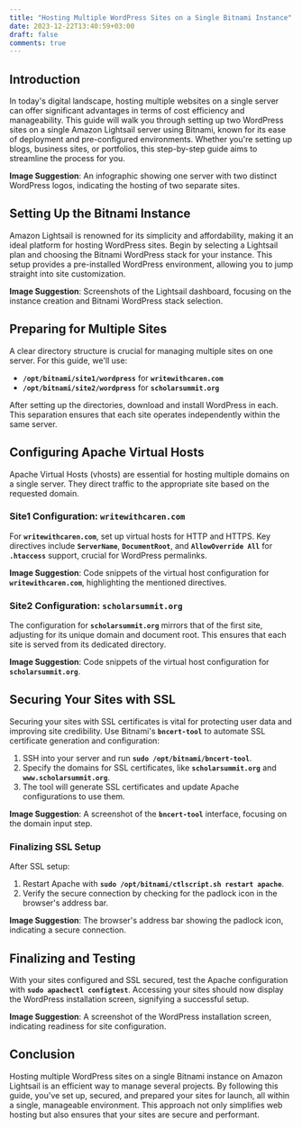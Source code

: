 ```yaml
---
title: "Hosting Multiple WordPress Sites on a Single Bitnami Instance"
date: 2023-12-22T13:40:59+03:00
draft: false
comments: true
---
```

## **Introduction**

In today's digital landscape, hosting multiple websites on a single server can offer significant advantages in terms of cost efficiency and manageability. This guide will walk you through setting up two WordPress sites on a single Amazon Lightsail server using Bitnami, known for its ease of deployment and pre-configured environments. Whether you're setting up blogs, business sites, or portfolios, this step-by-step guide aims to streamline the process for you.

**Image Suggestion**: An infographic showing one server with two distinct WordPress logos, indicating the hosting of two separate sites.
## **Setting Up the Bitnami Instance**

Amazon Lightsail is renowned for its simplicity and affordability, making it an ideal platform for hosting WordPress sites. Begin by selecting a Lightsail plan and choosing the Bitnami WordPress stack for your instance. This setup provides a pre-installed WordPress environment, allowing you to jump straight into site customization.

**Image Suggestion**: Screenshots of the Lightsail dashboard, focusing on the instance creation and Bitnami WordPress stack selection.

## **Preparing for Multiple Sites**

A clear directory structure is crucial for managing multiple sites on one server. For this guide, we'll use:

- **`/opt/bitnami/site1/wordpress`** for **`writewithcaren.com`**
- **`/opt/bitnami/site2/wordpress`** for **`scholarsummit.org`**

After setting up the directories, download and install WordPress in each. This separation ensures that each site operates independently within the same server.

## **Configuring Apache Virtual Hosts**

Apache Virtual Hosts (vhosts) are essential for hosting multiple domains on a single server. They direct traffic to the appropriate site based on the requested domain.

### **Site1 Configuration: `writewithcaren.com`**

For **`writewithcaren.com`**, set up virtual hosts for HTTP and HTTPS. Key directives include **`ServerName`**, **`DocumentRoot`**, and **`AllowOverride All`** for **`.htaccess`** support, crucial for WordPress permalinks.

**Image Suggestion**: Code snippets of the virtual host configuration for **`writewithcaren.com`**, highlighting the mentioned directives.

### **Site2 Configuration: `scholarsummit.org`**

The configuration for **`scholarsummit.org`** mirrors that of the first site, adjusting for its unique domain and document root. This ensures that each site is served from its dedicated directory.

**Image Suggestion**: Code snippets of the virtual host configuration for **`scholarsummit.org`**.

## **Securing Your Sites with SSL**

Securing your sites with SSL certificates is vital for protecting user data and improving site credibility. Use Bitnami's **`bncert-tool`** to automate SSL certificate generation and configuration:

1. SSH into your server and run **`sudo /opt/bitnami/bncert-tool`**.
2. Specify the domains for SSL certificates, like **`scholarsummit.org`** and **`www.scholarsummit.org`**.
3. The tool will generate SSL certificates and update Apache configurations to use them.

**Image Suggestion**: A screenshot of the **`bncert-tool`** interface, focusing on the domain input step.

### **Finalizing SSL Setup**

After SSL setup:

1. Restart Apache with **`sudo /opt/bitnami/ctlscript.sh restart apache`**.
2. Verify the secure connection by checking for the padlock icon in the browser's address bar.

**Image Suggestion**: The browser's address bar showing the padlock icon, indicating a secure connection.

## **Finalizing and Testing**

With your sites configured and SSL secured, test the Apache configuration with **`sudo apachectl configtest`**. Accessing your sites should now display the WordPress installation screen, signifying a successful setup.

**Image Suggestion**: A screenshot of the WordPress installation screen, indicating readiness for site configuration.

## **Conclusion**

Hosting multiple WordPress sites on a single Bitnami instance on Amazon Lightsail is an efficient way to manage several projects. By following this guide, you've set up, secured, and prepared your sites for launch, all within a single, manageable environment. This approach not only simplifies web hosting but also ensures that your sites are secure and performant.



<!-- <p>Disqus shortcode is working</p> -->
<!-- {{< disqus "portfolio-wvesaptkih" >}} -->
